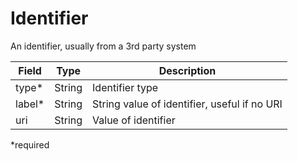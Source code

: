 # Identifier

An identifier, usually from a 3rd party system

| Field  		| Type  		| Description |
| ------------- | ------------- | ------------- |
| type* | String | Identifier type |
| label* | String | String value of identifier, useful if no URI|
| uri | String | Value of identifier |

*required
